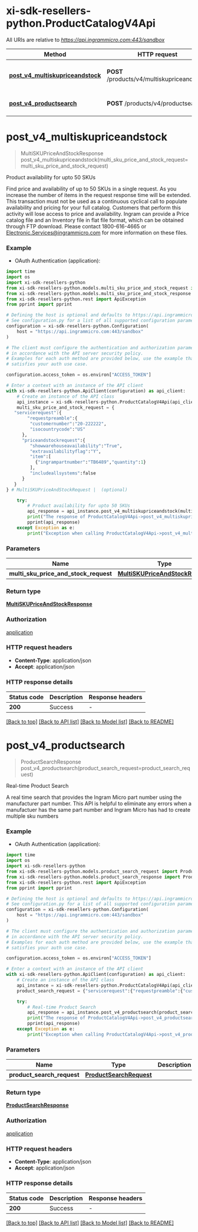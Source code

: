 # xi-sdk-resellers-python.ProductCatalogV4Api

All URIs are relative to *https://api.ingrammicro.com:443/sandbox*

Method | HTTP request | Description
------------- | ------------- | -------------
[**post_v4_multiskupriceandstock**](ProductCatalogV4Api.md#post_v4_multiskupriceandstock) | **POST** /products/v4/multiskupriceandstock | Product availability for upto 50 SKUs
[**post_v4_productsearch**](ProductCatalogV4Api.md#post_v4_productsearch) | **POST** /products/v4/productsearch | Real-time Product Search


# **post_v4_multiskupriceandstock**
> MultiSKUPriceAndStockResponse post_v4_multiskupriceandstock(multi_sku_price_and_stock_request=multi_sku_price_and_stock_request)

Product availability for upto 50 SKUs

Find price and availability of up to 50 SKUs in a single request. As you increase the number of items in the request response time will be extended. This transaction must not be used as a continuous cyclical call to populate availability and pricing for your full catalog. Customers that perform this activity will lose access to price and availability.  Ingram can provide a Price catalog file and an Inventory file in flat file format, which can be obtained through FTP download. Please contact 1800-616-4665 or Electronic.Services@ingrammicro.com for more information on these files.

### Example

* OAuth Authentication (application):

```python
import time
import os
import xi-sdk-resellers-python
from xi-sdk-resellers-python.models.multi_sku_price_and_stock_request import MultiSKUPriceAndStockRequest
from xi-sdk-resellers-python.models.multi_sku_price_and_stock_response import MultiSKUPriceAndStockResponse
from xi-sdk-resellers-python.rest import ApiException
from pprint import pprint

# Defining the host is optional and defaults to https://api.ingrammicro.com:443/sandbox
# See configuration.py for a list of all supported configuration parameters.
configuration = xi-sdk-resellers-python.Configuration(
    host = "https://api.ingrammicro.com:443/sandbox"
)

# The client must configure the authentication and authorization parameters
# in accordance with the API server security policy.
# Examples for each auth method are provided below, use the example that
# satisfies your auth use case.

configuration.access_token = os.environ["ACCESS_TOKEN"]

# Enter a context with an instance of the API client
with xi-sdk-resellers-python.ApiClient(configuration) as api_client:
    # Create an instance of the API class
    api_instance = xi-sdk-resellers-python.ProductCatalogV4Api(api_client)
    multi_sku_price_and_stock_request = {  
   "servicerequest":{
        "requestpreamble":{  
         "customernumber":"20-222222",
         "isocountrycode":"US"
      },
      "priceandstockrequest":{  
         "showwarehouseavailability":"True",
         "extravailabilityflag":"Y",
         "item":[  
           {"ingrampartnumber":"TB6489","quantity":1}
         ],
         "includeallsystems":false
      }
   }
} # MultiSKUPriceAndStockRequest |  (optional)

    try:
        # Product availability for upto 50 SKUs
        api_response = api_instance.post_v4_multiskupriceandstock(multi_sku_price_and_stock_request=multi_sku_price_and_stock_request)
        print("The response of ProductCatalogV4Api->post_v4_multiskupriceandstock:\n")
        pprint(api_response)
    except Exception as e:
        print("Exception when calling ProductCatalogV4Api->post_v4_multiskupriceandstock: %s\n" % e)
```



### Parameters


Name | Type | Description  | Notes
------------- | ------------- | ------------- | -------------
 **multi_sku_price_and_stock_request** | [**MultiSKUPriceAndStockRequest**](MultiSKUPriceAndStockRequest.md)|  | [optional] 

### Return type

[**MultiSKUPriceAndStockResponse**](MultiSKUPriceAndStockResponse.md)

### Authorization

[application](../README.md#application)

### HTTP request headers

 - **Content-Type**: application/json
 - **Accept**: application/json

### HTTP response details

| Status code | Description | Response headers |
|-------------|-------------|------------------|
**200** | Success |  -  |

[[Back to top]](#) [[Back to API list]](../README.md#documentation-for-api-endpoints) [[Back to Model list]](../README.md#documentation-for-models) [[Back to README]](../README.md)

# **post_v4_productsearch**
> ProductSearchResponse post_v4_productsearch(product_search_request=product_search_request)

Real-time Product Search

A real time search that provides the Ingram Micro part number using the manufacturer part number.  This API is helpful to eliminate any errors when a manufactuer has the same part number and Ingram Micro has had to create multiple sku numbers 

### Example

* OAuth Authentication (application):

```python
import time
import os
import xi-sdk-resellers-python
from xi-sdk-resellers-python.models.product_search_request import ProductSearchRequest
from xi-sdk-resellers-python.models.product_search_response import ProductSearchResponse
from xi-sdk-resellers-python.rest import ApiException
from pprint import pprint

# Defining the host is optional and defaults to https://api.ingrammicro.com:443/sandbox
# See configuration.py for a list of all supported configuration parameters.
configuration = xi-sdk-resellers-python.Configuration(
    host = "https://api.ingrammicro.com:443/sandbox"
)

# The client must configure the authentication and authorization parameters
# in accordance with the API server security policy.
# Examples for each auth method are provided below, use the example that
# satisfies your auth use case.

configuration.access_token = os.environ["ACCESS_TOKEN"]

# Enter a context with an instance of the API client
with xi-sdk-resellers-python.ApiClient(configuration) as api_client:
    # Create an instance of the API class
    api_instance = xi-sdk-resellers-python.ProductCatalogV4Api(api_client)
    product_search_request = {"servicerequest":{"requestpreamble":{"customernumber":"20-222222","isocountrycode":"US"},"productsearchrequest":{"searchcriteria":{"ingrampartnumber":"TSXML3"}}}} # ProductSearchRequest |  (optional)

    try:
        # Real-time Product Search
        api_response = api_instance.post_v4_productsearch(product_search_request=product_search_request)
        print("The response of ProductCatalogV4Api->post_v4_productsearch:\n")
        pprint(api_response)
    except Exception as e:
        print("Exception when calling ProductCatalogV4Api->post_v4_productsearch: %s\n" % e)
```



### Parameters


Name | Type | Description  | Notes
------------- | ------------- | ------------- | -------------
 **product_search_request** | [**ProductSearchRequest**](ProductSearchRequest.md)|  | [optional] 

### Return type

[**ProductSearchResponse**](ProductSearchResponse.md)

### Authorization

[application](../README.md#application)

### HTTP request headers

 - **Content-Type**: application/json
 - **Accept**: application/json

### HTTP response details

| Status code | Description | Response headers |
|-------------|-------------|------------------|
**200** | Success |  -  |

[[Back to top]](#) [[Back to API list]](../README.md#documentation-for-api-endpoints) [[Back to Model list]](../README.md#documentation-for-models) [[Back to README]](../README.md)

